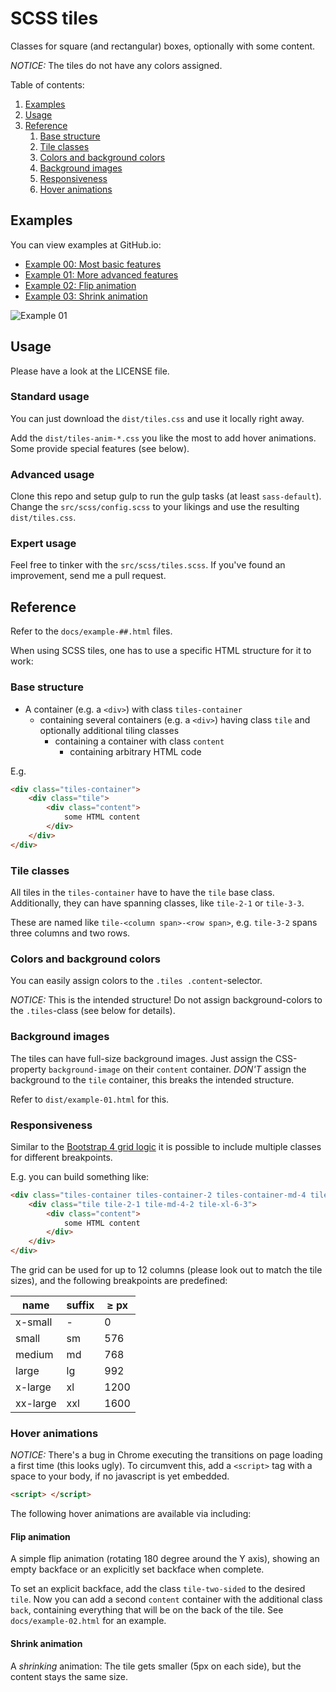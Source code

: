 # SCSS tiles

Classes for square (and rectangular) boxes, optionally with some content.

*NOTICE:* The tiles do not have any colors assigned. 

Table of contents:
1. [Examples](#examples)
2. [Usage](#usage)
3. [Reference](#reference)
   1. [Base structure](#base-structure)
   2. [Tile classes](#tile-classes)
   3. [Colors and background colors](#colors-and-background-colors)
   4. [Background images](#background-images)
   5. [Responsiveness](#responsiveness)
   6. [Hover animations](#hover-animations)

## Examples

You can view examples at GitHub.io:
* [Example 00: Most basic features](https://harryak.github.io/scss_tiles/example-00.html)
* [Example 01: More advanced features](https://harryak.github.io/scss_tiles/example-01.html)
* [Example 02: Flip animation](https://harryak.github.io/scss_tiles/example-02.html)
* [Example 03: Shrink animation](https://harryak.github.io/scss_tiles/example-03.html)

![Example 01](https://harryak.github.io/scss_tiles/example-01.jpg)

## Usage

Please have a look at the LICENSE file.

### Standard usage

You can just download the `dist/tiles.css` and use it locally right away.

Add the `dist/tiles-anim-*.css` you like the most to add hover animations.
Some provide special features (see below).

### Advanced usage

Clone this repo and setup gulp to run the gulp tasks (at least `sass-default`).
Change the `src/scss/config.scss` to your likings and use the resulting `dist/tiles.css`.

### Expert usage

Feel free to tinker with the `src/scss/tiles.scss`. If you've found an improvement, send me a pull request.

## Reference

Refer to the `docs/example-##.html` files.

When using SCSS tiles, one has to use a specific HTML structure for it to work:

### Base structure

- A container (e.g. a `<div>`) with class `tiles-container`
  - containing several containers (e.g. a `<div>`) having class `tile` and optionally additional tiling classes
    - containing a container with class `content`
      - containing arbitrary HTML code

E.g.

```html
<div class="tiles-container">
    <div class="tile">
        <div class="content">
            some HTML content
        </div>
    </div>
</div>
```

### Tile classes

All tiles in the `tiles-container` have to have the `tile` base class. Additionally, they can have spanning classes, like `tile-2-1` or `tile-3-3`.

These are named like `tile-<column span>-<row span>`, e.g. `tile-3-2` spans three columns and two rows.

### Colors and background colors

You can easily assign colors to the `.tiles .content`-selector.

*NOTICE:* This is the intended structure! Do not assign background-colors to the `.tiles`-class (see below for details).

### Background images

The tiles can have full-size background images. Just assign the CSS-property `background-image` on their `content` container.
*DON'T* assign the background to the `tile` container, this breaks the intended structure.

Refer to `dist/example-01.html` for this.

### Responsiveness

Similar to the [Bootstrap 4 grid logic](https://getbootstrap.com/docs/4.1/layout/grid/) it is possible to include multiple classes for different breakpoints.

E.g. you can build something like:
```html
<div class="tiles-container tiles-container-2 tiles-container-md-4 tiles-container-xl-8">
    <div class="tile tile-2-1 tile-md-4-2 tile-xl-6-3">
        <div class="content">
            some HTML content
        </div>
    </div>
</div>
```

The grid can be used for up to 12 columns (please look out to match the tile sizes), and the following breakpoints are predefined:

| name | suffix| &geq; px |
|------|-------|-----------------|
| x-small | - | 0 |
| small | sm | 576 |
| medium | md | 768 |
| large | lg | 992 |
| x-large | xl | 1200 |
| xx-large | xxl | 1600 |

### Hover animations

*NOTICE:* There's a bug in Chrome executing the transitions on page loading a first time (this looks ugly).
To circumvent this, add a `<script>` tag with a space to your body, if no javascript is yet embedded.
```html
<script> </script>
``` 

The following hover animations are available via including:

#### Flip animation

A simple flip animation (rotating 180 degree around the Y axis), showing an empty backface or an explicitly set backface when complete.

To set an explicit backface, add the class `tile-two-sided` to the desired `tile`. Now you can add a second `content` container with the additional class `back`, containing everything that will be on the back of the tile. See `docs/example-02.html` for an example.

#### Shrink animation

A *shrinking* animation: The tile gets smaller (5px on each side), but the content stays the same size.
